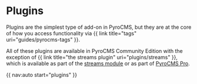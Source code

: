 # Plugins

Plugins are the simplest type of add-on in PyroCMS, but they are at the core of how you access functionality via {{ link title="tags" uri="guides/pyrocms-tags" }}.

All of these plugins are available in PyroCMS Community Edition with the exception of {{ link title="the streams plugin" uri="plugins/streams" }}, which is available as part of the [streams module](https://www.pyrocms.com/store/details/pyrostreams) or as part of [PyroCMS Pro](https://www.pyrocms.com/store/details/pyrocms_professional).

{{ nav:auto start="plugins" }}
